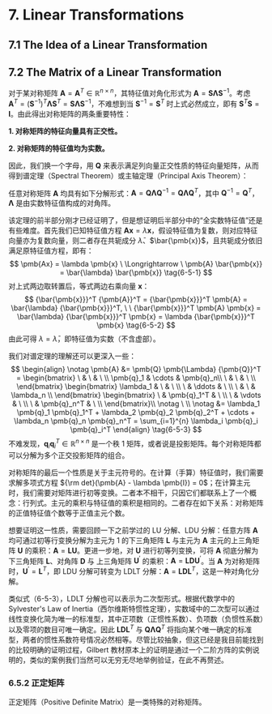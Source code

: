 # 7. Linear Transformations
## 7.1 The Idea of a Linear Transformation

## 7.2 The Matrix of a Linear Transformation

对于某对称矩阵 $\pmb{A} = {\pmb{A}}^T \in \mathbb{R}^{n \times n}$，其特征值对角化形式为 $\pmb{A} = \pmb{S} \pmb{\Lambda} {\pmb{S}}^{-1}$。考虑 ${\pmb{A}}^T = \left( {\pmb{S}}^{-1} \right)^T \pmb{\Lambda} {\pmb{S}}^T = \pmb{S} \pmb{\Lambda} {\pmb{S}}^{-1}$，不难想到当 $\pmb{S}^{-1} = \pmb{S}^T$ 时上式必然成立，即有 $\pmb{S}^T \pmb{S} = \pmb{I}$。由此得出对称矩阵的两条重要特性：

**1. 对称矩阵的特征向量具有正交性。**

**2. 对称矩阵的特征值均为实数。**

因此，我们换一个字母，用 $\pmb{Q}$ 来表示满足列向量正交性质的特征向量矩阵，从而得到谱定理（Spectral Theorem）或主轴定理（Principal Axis Theorem）：

任意对称矩阵 $\pmb{A}$ 均具有如下分解形式：$\pmb{A} = \pmb{Q} \pmb{\Lambda} {\pmb{Q}}^{-1} = \pmb{Q} \pmb{\Lambda} {\pmb{Q}}^T$，其中 $\pmb{Q}^{-1} = \pmb{Q}^T$，$\pmb{\Lambda}$ 是由实数特征值构成的对角阵。

该定理的前半部分刚才已经证明了，但是想证明后半部分中的“全实数特征值”还是有些难度。首先我们已知特征值方程 $\pmb{Ax} = \lambda \pmb{x}$，假设特征值为复数，则对应特征向量亦为复数向量，则二者存在共轭成分 $\bar{\lambda}$、$\bar{\pmb{x}}$，且共轭成分依旧满足原特征值方程，即有：
$$
    \pmb{Ax} = \lambda \pmb{x} \ \Longrightarrow \ \pmb{A} \bar{\pmb{x}} = \bar{\lambda} \bar{\pmb{x}}
    \tag{6-5-1}
$$
对上式两边取转置后，等式两边右乘向量 $\pmb{x}$：
$$
    {\bar{\pmb{x}}}^T {\pmb{A}}^T = {\bar{\pmb{x}}}^T \pmb{A} = \bar{\lambda} {\bar{\pmb{x}}}^T, \ \ {\bar{\pmb{x}}}^T \pmb{A} \pmb{x} = \bar{\lambda} {\bar{\pmb{x}}}^T \pmb{x} = \lambda {\bar{\pmb{x}}}^T \pmb{x}
    \tag{6-5-2}
$$
由此可得 $\lambda = \bar{\lambda}$，即特征值为实数（不含虚部）。

我们对谱定理的理解还可以更深入一些：
$$
    \begin{align}
        \notag
        \pmb{A} &= \pmb{Q} \pmb{\Lambda} {\pmb{Q}}^T = 
        \begin{bmatrix}
            \ & \ & \ \\
            \pmb{q}_1 & \cdots & \pmb{q}_n\\
            \ & \ & \ \\
        \end{bmatrix}
        \begin{bmatrix}
            \lambda_1 & \ & \ \\
            \ & \ddots & \ \\
            \ & \ & \lambda_n \\
        \end{bmatrix}
        \begin{bmatrix}
            \ & \pmb{q}_1^T & \ \\
            \ & \vdots & \ \\
            \ & \pmb{q}_n^T & \ \\
        \end{bmatrix}\\
        \notag \ \\
        \notag
        &= \lambda_1 \pmb{q}_1 \pmb{q}_1^T + \lambda_2 \pmb{q}_2 \pmb{q}_2^T + \cdots + \lambda_n \pmb{q}_n \pmb{q}_n^T = \sum_{i=1}^{n} \lambda_i \pmb{q}_i \pmb{q}_i^T
    \end{align}
    \tag{6-5-3}
$$
不难发现，$\pmb{q}_i \pmb{q}_i^T \in \mathbb{R}^{n \times n}$ 是一个秩 1 矩阵，或者说是投影矩阵。每个对称矩阵都可以分解为多个正交投影矩阵的组合。

对称矩阵的最后一个性质是关于主元符号的。在计算（手算）特征值时，我们需要求解多项式方程 ${\rm det}(\pmb{A} - \lambda \pmb{I}) = 0$；在计算主元时，我们需要对矩阵进行初等变换。二者本不相干，只因它们都联系上了一个概念：行列式。主元的乘积与特征值的乘积是相同的。二者存在如下关系：对称矩阵的正值特征值个数等于正值主元个数。

想要证明这一性质，需要回顾一下之前学过的 LU 分解、LDU 分解：任意方阵 $\pmb{A}$ 均可通过初等行变换分解为主元为 1 的下三角矩阵 $\pmb{L}$ 与主元为 $\pmb{A}$ 主元的上三角矩阵 $\pmb{U}$ 的乘积：$\pmb{A} = \pmb{LU}$。更进一步地，对 $\pmb{U}$ 进行初等列变换，可将 $\pmb{A}$ 彻底分解为下三角矩阵 $\pmb{L}$、对角阵 $\pmb{D}$ 与 上三角矩阵 $\pmb{U}^{'}$ 的乘积：$\pmb{A} = \pmb{LD} \pmb{U}^{'}$。当 $\pmb{A}$ 为对称矩阵时，$\pmb{U}^{'} = \pmb{L}^T$，即 LDU 分解可转变为 LDLT 分解：$\pmb{A} = \pmb{LD} \pmb{L}^T$，这是一种对角化分解。

类似式（6-5-3），LDLT 分解也可以表示为二次型形式。根据代数学中的 Sylvester's Law of Inertia（西尔维斯特惯性定理），实数域中的二次型可以通过线性变换化简为唯一的标准型，其中正项数（正惯性系数）、负项数（负惯性系数）以及零项的数目可唯一确定。因此 $\pmb{LD} \pmb{L}^T$ 与 $\pmb{Q} \pmb{\Lambda} \pmb{Q}^T$ 将指向某个唯一确定的标准型，两者的惯性系数符号情况必然相等。尽管比较抽象，但这已经是我目前能找到的比较明确的证明过程，Gilbert 教材原本上的证明是通过一个二阶方阵的实例说明的，类似的案例我们当然可以无穷无尽地举例验证，在此不再赘述。

### 6.5.2 正定矩阵
正定矩阵（Positive Definite Matrix）是一类特殊的对称矩阵。
